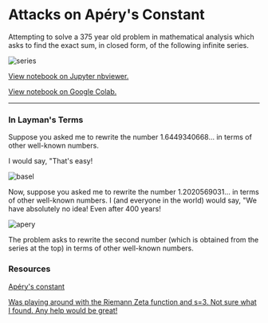 # Attacks on Apéry's Constant

Attempting to solve a 375 year old problem in mathematical analysis which asks to find the exact sum, in closed form, of the following infinite series.


![series](https://raw.githubusercontent.com/jagrajs/aperys-constant/master/series.png)

[View notebook on Jupyter nbviewer.](https://nbviewer.jupyter.org/github/jagrajs/Aperys_Constant/blob/master/Attacks_on_Apéry%27s_Constant.ipynb)

[View notebook on Google Colab.](https://colab.research.google.com/drive/1atOCTKs1EKAPJYtCKOfEqdPMI1Smglyk)

---

### In Layman's Terms

Suppose you asked me to rewrite the number 1.6449340668... in terms of other well-known numbers.

I would say, "That's easy! 

![basel](https://raw.githubusercontent.com/jagrajs/aperys-constant/master/basel.png)

Now, suppose you asked me to rewrite the number 1.2020569031... in terms of other well-known numbers. I (and everyone in the world) would say, "We have absolutely no idea! Even after 400 years! 

![apery](https://raw.githubusercontent.com/jagrajs/aperys-constant/master/apery.png)

The problem asks to rewrite the second number (which is obtained from the series at the top) in terms of other well-known numbers.

### Resources

[Apéry's constant](https://en.wikipedia.org/wiki/Apéry%27s_constant)

[Was playing around with the Riemann Zeta function and s=3. Not sure what I found. Any help would be great!](https://www.removeddit.com/r/math/comments/2qbdk2/was_playing_around_with_the_riemann_zeta_function/)
